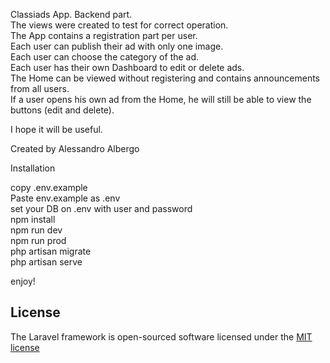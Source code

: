 Classiads App. Backend part.<br>
The views were created to test for correct operation.<br>
The App contains a registration part per user.<br>
Each user can publish their ad with only one image.<br>
Each user can choose the category of the ad.<br>
Each user has their own Dashboard to edit or delete ads.<br>
The Home can be viewed without registering and contains announcements from all users.<br>
If a user opens his own ad from the Home, he will still be able to view the buttons (edit and delete).<br>

I hope it will be useful.<br>

Created by Alessandro Albergo<br>

Installation <br>

copy .env.example <br>
Paste env.example as .env <br>
set your DB on .env with user and password <br>
npm install <br>
npm run dev <br>
npm run prod <br>
php artisan migrate <br>
php artisan serve <br>

enjoy! <br>

## License

The Laravel framework is open-sourced software licensed under the [MIT license](https://opensource.org/licenses/MIT)
